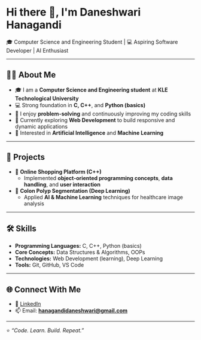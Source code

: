 # Hi there 👋, I'm Daneshwari Hanagandi 

🎓 Computer Science and Engineering Student | 💻 Aspiring Software Developer | AI Enthusiast  

---

## 👩‍🎓 About Me
- 🎓 I am a **Computer Science and Engineering student** at **KLE Technological University**  
- 💻 Strong foundation in **C, C++**, and **Python (basics)**  
- 🤝 I enjoy **problem-solving** and continuously improving my coding skills  
- 🚀 Currently exploring **Web Development** to build responsive and dynamic applications  
- 🤖 Interested in **Artificial Intelligence** and **Machine Learning**  

---

## 🔨 Projects
- 🛒 **Online Shopping Platform (C++)**  
   - Implemented **object-oriented programming concepts**, **data handling**, and **user interaction**  
- 🧠 **Colon Polyp Segmentation (Deep Learning)**  
   - Applied **AI & Machine Learning** techniques for healthcare image analysis  

---

## 🛠️ Skills
- **Programming Languages:** C, C++, Python (basics)  
- **Core Concepts:** Data Structures & Algorithms, OOPs  
- **Technologies:** Web Development (learning), Deep Learning  
- **Tools:** Git, GitHub, VS Code  

---

## 🌐 Connect With Me
- 💼 [LinkedIn](www.linkedin.com/in/daneshwari-hanagandi-4a7b90287)   
- 📫 Email: **hanagandidaneshwari@gmail.com**   

---

⭐️ *“Code. Learn. Build. Repeat.”*  


